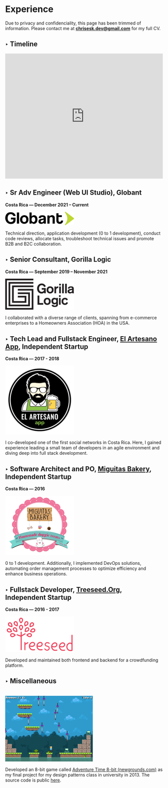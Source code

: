 # Experience

Due to privacy and confidenciality, this page has been trimmed of information. Please contact me at **chrisesk.dev@gmail.com** for my full CV.

## ‣ Timeline
<!-- https://time.graphics/editor/899573?position=2023%2012%208,96.9,99.67,YEAR_2;1.66125 -->
<iframe width="100%" height="400" src="https://time.graphics/embed?v=1&id=899573" frameborder="0" allowfullscreen></iframe>

## ‣ Sr Adv Engineer (Web UI Studio), Globant

**Costa Rica ― December 2021 – Current**

<a href="http://www.globant.com/" target="_blank">
  <img width="220" src="/logo_globant.png" alt="">
</a>

Technical direction, application development (0 to 1 development), conduct code reviews, allocate tasks, troubleshoot technical issues and promote B2B and B2C collaboration.

## ‣ Senior Consultant, Gorilla Logic

**Costa Rica ― September 2019 – November 2021**

<a href="http://www.gorillalogic.com/" target="_blank">
  <img width="220" src="/logo_gl.png" alt="">
</a>

I collaborated with a diverse range of clients, spanning from e-commerce enterprises to a Homeowners Association (HOA) in the USA.

## ‣ Tech Lead and Fullstack Engineer, [El Artesano App](http://www.elartesanoapp.com/), Independent Startup

**Costa Rica ― 2017 - 2018**

<a href="http://www.elartesanoapp.com/" target="_blank">
  <img width="220" src="/logo_artesano.png" alt="">
</a>

I co-developed one of the first social networks in Costa Rica.
Here, I gained experience leading a small team of developers in an agile environment and diving deep into full stack development.

## ‣ Software Architect and PO, [Miguitas Bakery](https://miguitasbakery.com/), Independent Startup

**Costa Rica ― 2016**

<a href="https://www.miguitasbakery.com/" target="_blank">
  <img width="220" src="/logo_miguitas.png" alt="">
</a>

0 to 1 development. Additionally, I implemented DevOps solutions, automating order management processes to optimize efficiency and enhance business operations.


## ‣ Fullstack Developer, [Treeseed.Org](https://www.treeseed.org/), Independent Startup

**Costa Rica ― 2016 - 2017**

<a href="http://www.treeseed.org/" target="_blank">
  <img width="220" src="/logo_treeseed.png" alt="">
</a>

Developed and maintained both frontend and backend for a crowdfunding platform.

## ‣ Miscellaneous
<br>

<a href="https://www.newgrounds.com/portal/view/617935" target="_blank">
  <img width="280" src="/adventure_time_8bit.png" alt="">
</a>

Developed an 8-bit game called [Adventure Time 8-bit (newgrounds.com)](https://www.newgrounds.com/portal/view/617935) as my final
project for my design patterns class in university in 2013. The source
code is public [here](https://github.com/chrisEsk/dcce).